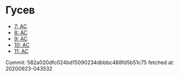 # Гусев
- [7: AC](7.md)
- [8: AC](8.md)
- [9: AC](9.md)
- [10: AC](10.md)
- [11: AC](11.md)

Commit: 582a020dfc024bd15090234dbbbc488fd5b51c75
 fetched at: 20200923-043532
